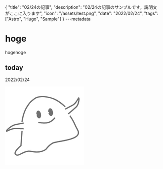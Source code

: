 {
  "title": "02/24の記事",
  "description": "02/24の記事のサンプルです。説明文がここに入ります",
  "icon": "/assets/test.png",
  "date": "2022/02/24",
  "tags": ["Astro", "Hugo", "Sample"]
}
---metadata

# hoge
hogehoge

## today
2022/02/24

![img](/assets/test.png)